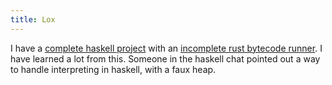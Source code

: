 ```yaml
---
title: Lox
---
```


I have a [complete haskell project](https://github.com/TheDrawingCoder-Gamer/lox-hs) with an 
[incomplete rust bytecode runner](https://github.com/TheDrawingCoder-Gamer/lox-hs/tree/compiler/lox-vm).
I have learned a lot from this. Someone in the haskell chat pointed out a way to handle interpreting in haskell,
with a faux heap.
